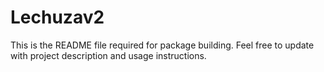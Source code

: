 # Lechuzav2

This is the README file required for package building.
Feel free to update with project description and usage instructions.